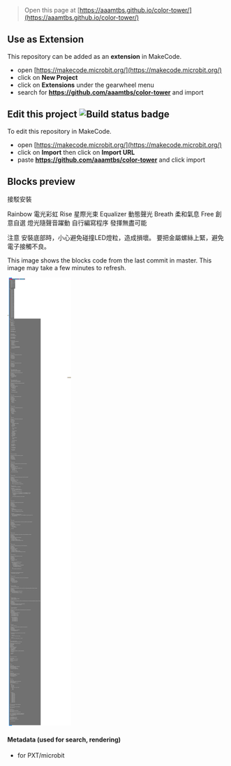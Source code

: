 
> Open this page at [https://aaamtbs.github.io/color-tower/](https://aaamtbs.github.io/color-tower/)

## Use as Extension

This repository can be added as an **extension** in MakeCode.

* open [https://makecode.microbit.org/](https://makecode.microbit.org/)
* click on **New Project**
* click on **Extensions** under the gearwheel menu
* search for **https://github.com/aaamtbs/color-tower** and import

## Edit this project ![Build status badge](https://github.com/aaamtbs/color-tower/workflows/MakeCode/badge.svg)

To edit this repository in MakeCode.

* open [https://makecode.microbit.org/](https://makecode.microbit.org/)
* click on **Import** then click on **Import URL**
* paste **https://github.com/aaamtbs/color-tower** and click import

## Blocks preview

接駁安裝

Rainbow 電光彩虹
Rise 星際光束
Equalizer 動態聲光
Breath 柔和氣息
Free 創意自選
燈光隨聲音躍動
自行編寫程序 發揮無盡可能

注意 
安裝底部時，小心避免碰撞LED燈粒，造成損壞。
要把金屬螺絲上緊，避免電子接觸不良。

This image shows the blocks code from the last commit in master.
This image may take a few minutes to refresh.

![A rendered view of the blocks](https://github.com/aaamtbs/color-tower/raw/master/.github/makecode/blocks.png)

#### Metadata (used for search, rendering)

* for PXT/microbit
<script src="https://makecode.com/gh-pages-embed.js"></script><script>makeCodeRender("{{ site.makecode.home_url }}", "{{ site.github.owner_name }}/{{ site.github.repository_name }}");</script>
